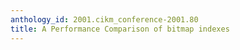 ```yaml
---
anthology_id: 2001.cikm_conference-2001.80
title: A Performance Comparison of bitmap indexes
---
```

